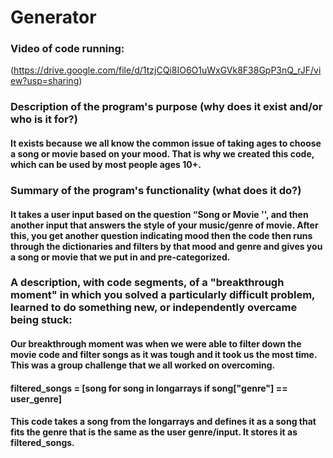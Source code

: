# Generator
### Video of code running:
(https://drive.google.com/file/d/1tzjCQi8IO6O1uWxGVk8F38GpP3nQ_rJF/view?usp=sharing) 
### Description of the program's purpose (why does it exist and/or who is it for?)
#### It exists because we all know the common issue of taking ages to choose a song or movie based on your mood. That is why we created this code, which can be used by most people ages 10+.
### Summary of the program's functionality (what does it do?)
#### It takes a user input based on the question “Song or Movie '', and then another input that answers the style of your music/genre of movie.  After this, you get another question indicating mood then the code then runs through the dictionaries and filters by that mood and genre and gives you a song or movie that we put in and pre-categorized. 
### A description, with code segments, of a "breakthrough moment" in which you solved a particularly difficult problem, learned to do something new, or independently overcame being stuck:
#### Our breakthrough moment was when we were able to filter down the movie code  and filter songs as it was tough and it took us the most time. This was a group challenge that we all worked on overcoming.
#### filtered_songs = [song for song in longarrays if song["genre"] == user_genre] 
#### This code takes a song from the longarrays and defines it as a song that fits the genre that is the same as the user genre/input. It stores it as filtered_songs.

